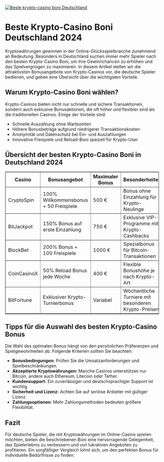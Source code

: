 [![Beste krypto-casino boni Deutschland](https://123-caf.pages.dev/gitsignup.png)](https://vrmoo.ru/Bt82HjjY)

<h1>Beste Krypto-Casino Boni Deutschland 2024</h1> <p>Kryptowährungen gewinnen in der Online-Glücksspielbranche zunehmend an Bedeutung. Besonders in Deutschland suchen immer mehr Spieler nach den besten Krypto-Casino Boni, um ihre Gewinnchancen zu erhöhen und das Spielvergnügen zu maximieren. In diesem Artikel stellen wir die attraktivsten Bonusangebote von Krypto-Casinos vor, die deutsche Spieler bedienen, und geben eine Übersicht über die wichtigsten Vorteile.</p>  <h2>Warum Krypto-Casino Boni wählen?</h2> <p>Krypto-Casinos bieten nicht nur schnelle und sichere Transaktionen, sondern auch exklusive Bonusaktionen, die oft höher und flexibler sind als die traditionellen Casinos. Einige der Vorteile sind:</p> <ul>   <li>Schnelle Auszahlung ohne Wartezeiten</li>   <li>Höhere Bonusbeträge aufgrund niedrigerer Transaktionskosten</li>   <li>Anonymität und Datenschutz bei Ein- und Auszahlungen</li>   <li>Innovative Freispiele und Reload-Boni speziell für Krypto-User</li> </ul>  <h2>Übersicht der besten Krypto-Casino Boni in Deutschland 2024</h2> <table border="1" cellpadding="8" cellspacing="0" style="border-collapse: collapse; width: 100%;">   <thead>     <tr>       <th>Casino</th>       <th>Bonusangebot</th>       <th>Maximaler Bonus</th>       <th>Besonderheiten</th>       <th>Mindesteinzahlung</th>     </tr>   </thead>   <tbody>     <tr>       <td>CryptoSpin</td>       <td>100% Willkommensbonus + 50 Freispiele</td>       <td>500 €</td>       <td>Bonus ohne Einzahlung für Krypto-Neulinge</td>       <td>20 €</td>     </tr>     <tr>       <td>BitJackpot</td>       <td>150% Bonus auf erste Einzahlung</td>       <td>750 €</td>       <td>Exklusive VIP-Programme mit Krypto-Cashbacks</td>       <td>25 €</td>     </tr>     <tr>       <td>BlockBet</td>       <td>200% Bonus + 100 Freispiele</td>       <td>1000 €</td>       <td>Spezialbonus für Bitcoin-Transaktionen</td>       <td>30 €</td>     </tr>     <tr>       <td>CoinCasinoX</td>       <td>50% Reload Bonus jede Woche</td>       <td>400 €</td>       <td>Flexible Bonushöhe je nach Krypto-Art</td>       <td>20 €</td>     </tr>     <tr>       <td>BitFortune</td>       <td>Exklusiver Krypto-Turnierbonus</td>       <td>Variabel</td>       <td>Wöchentliche Turniere mit besonderen Krypto-Preisen</td>       <td>Keine Mindesteinzahlung</td>     </tr>   </tbody> </table>  <h2>Tipps für die Auswahl des besten Krypto-Casino Bonus</h2> <p>Die Wahl des optimalen Bonus hängt von den persönlichen Präferenzen und Spielgewohnheiten ab. Folgende Kriterien sollten Sie beachten:</p> <ul>   <li><strong>Bonusbedingungen:</strong> Prüfen Sie die Umsatzanforderungen und Spielbeschränkungen.</li>   <li><strong>Akzeptierte Kryptowährungen:</strong> Manche Casinos unterstützen nur Bitcoin, andere auch Ethereum, Litecoin oder Tether.</li>   <li><strong>Kundensupport:</strong> Ein zuverlässiger und deutschsprachiger Support ist wichtig.</li>   <li><strong>Sicherheit und Lizenz:</strong> Achten Sie auf seriöse Anbieter mit gültiger Lizenz.</li>   <li><strong>Zahlungsoptionen:</strong> Mehr Zahlungsmethoden bedeuten größere Flexibilität.</li> </ul>  <h2>Fazit</h2> <p>Für deutsche Spieler, die mit Kryptowährungen im Online-Casino spielen möchten, bieten die beschriebenen Boni eine hervorragende Gelegenheit, das Spielerlebnis zu verbessern und von lukrativen Angeboten zu profitieren. Ein sorgfältiger Vergleich lohnt sich, um den perfekten Bonus für individuelle Bedürfnisse zu finden.</p>